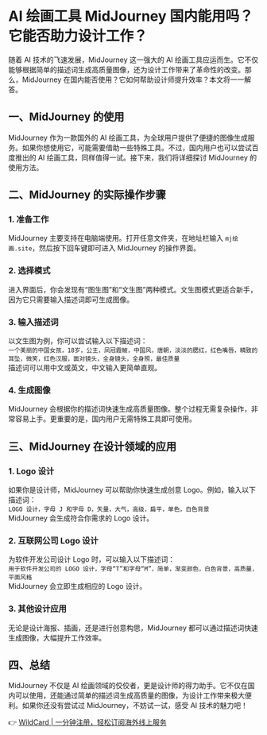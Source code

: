 # AI 绘画工具 MidJourney 国内能用吗？它能否助力设计工作？

随着 AI 技术的飞速发展，MidJourney 这一强大的 AI 绘画工具应运而生。它不仅能够根据简单的描述词生成高质量图像，还为设计工作带来了革命性的改变。那么，MidJourney 在国内能否使用？它如何帮助设计师提升效率？本文将一一解答。

## 一、MidJourney 的使用

MidJourney 作为一款国外的 AI 绘画工具，为全球用户提供了便捷的图像生成服务。如果你想使用它，可能需要借助一些特殊工具。不过，国内用户也可以尝试百度推出的 AI 绘画工具，同样值得一试。接下来，我们将详细探讨 MidJourney 的使用方法。

## 二、MidJourney 的实际操作步骤

### 1. 准备工作
MidJourney 主要支持在电脑端使用。打开任意文件夹，在地址栏输入 `mj绘画.site`，然后按下回车键即可进入 MidJourney 的操作界面。

### 2. 选择模式
进入界面后，你会发现有“图生图”和“文生图”两种模式。文生图模式更适合新手，因为它只需要输入描述词即可生成图像。

### 3. 输入描述词
以文生图为例，你可以尝试输入以下描述词：  
`一个美丽的中国女孩，18岁，公主，凤冠霞帔，中国风，唐朝，淡淡的腮红，红色嘴唇，精致的耳坠，微笑，红色汉服，面对镜头，全身镜头，全身照，最佳质量`  
描述词可以用中文或英文，中文输入更简单直观。

### 4. 生成图像
MidJourney 会根据你的描述词快速生成高质量图像。整个过程无需复杂操作，非常容易上手。更重要的是，国内用户无需特殊工具即可使用。

## 三、MidJourney 在设计领域的应用

### 1. Logo 设计
如果你是设计师，MidJourney 可以帮助你快速生成创意 Logo。例如，输入以下描述词：  
`LOGO 设计，字母 J 和字母 D，矢量，大气，高级，扁平，单色，白色背景`  
MidJourney 会生成符合你需求的 Logo 设计。

### 2. 互联网公司 Logo 设计
为软件开发公司设计 Logo 时，可以输入以下描述词：  
`用于软件开发公司的 LOGO 设计，字母“T”和字母“M”，简单，渐变颜色，白色背景，高质量，平面风格`  
MidJourney 会立即生成相应的 Logo 设计。

### 3. 其他设计应用
无论是设计海报、插画，还是进行创意构思，MidJourney 都可以通过描述词快速生成图像，大幅提升工作效率。

## 四、总结

MidJourney 不仅是 AI 绘画领域的佼佼者，更是设计师的得力助手。它不仅在国内可以使用，还能通过简单的描述词生成高质量的图像，为设计工作带来极大便利。如果你还没有尝试过 MidJourney，不妨试一试，感受 AI 技术的魅力吧！

👉 [WildCard | 一分钟注册，轻松订阅海外线上服务](https://bbtdd.com/WildCard)